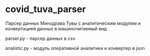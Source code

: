 # covid_tuva_parser
Парсер данных Минздрава Тувы с аналитическим модулем и конвертацией данных в машиночитаемый вид

parser.py - парсер данных в csv

analistic.py - модуль оперативной аналитики и конвертер в json

